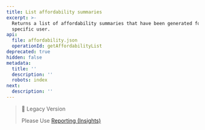 ```yaml
---
title: List affordability summaries
excerpt: >-
  Returns a list of affordability summaries that have been generated for a
  specific user.
api:
  file: affordability.json
  operationId: getAffordabilityList
deprecated: true
hidden: false
metadata:
  title: ''
  description: ''
  robots: index
next:
  description: ''
---
```

> 📘 Legacy Version
>
> Please Use [Reporting (Insights)](https://api.basiq.io/reference/createreport)
